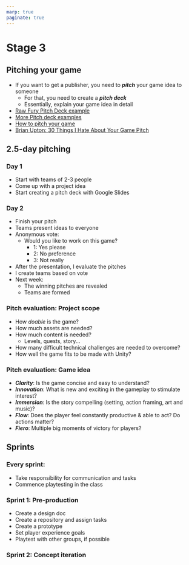 ```yaml
---
marp: true
paginate: true
---
```

<!-- headingDivider: 3 -->
<!-- class: default -->
# Stage 3

## Pitching your game

* If you want to get a publisher, you need to ***pitch*** your game idea to someone
  * For that, you need to create a ***pitch deck***
  * Essentially, explain your game idea in detail
* [Raw Fury Pitch Deck example](https://www.slideshare.net/JohanToresson/raw-fury-pitch-deck-template)
* [More Pitch deck examples](https://www.notion.so/Pitch-Decks-f56e38c13fe6417f8379859e74367e1a)
* [How to pitch your game](https://www.tinybuild.com/how-to-pitch-your-game)
* [Brian Upton: 30 Things I Hate About Your Game Pitch](https://www.youtube.com/watch?v=4LTtr45y7P0)

## 2.5-day pitching

### Day 1
* Start with teams of 2-3 people
* Come up with a project idea
* Start creating a pitch deck with Google Slides
### Day 2
* Finish your pitch
* Teams present ideas to everyone 
* Anonymous vote: 
  * Would you like to work on this game?
    * 1: Yes please
    * 2: No preference
    * 3: Not really
* After the presentation, I evaluate the pitches 
* I create teams based on vote
* Next week:
  * The winning pitches are revealed
  * Teams are formed

### Pitch evaluation: Project scope

* How *doable* is the game?
* How much assets are needed?
* How much content is needed?
  * Levels, quests, story...
* How many difficult technical challenges are needed to overcome?
* How well the game fits to be made with Unity?

### Pitch evaluation: Game idea

* ***Clarity***: Is the game concise and easy to understand?
* ***Innovation***: What is new and exciting in the gameplay to stimulate interest?
* ***Immersion***: Is the story compelling (setting, action framing, art and music)?
* ***Flow***: Does the player feel constantly productive & able to act? Do actions matter?
* ***Fiero***: Multiple big moments of victory for players?

## Sprints
### Every sprint:
* Take responsibility for communication and tasks 
* Commence playtesting in the class

### Sprint 1: Pre-production
* Create a design doc
* Create a repository and assign tasks 
* Create a prototype
* Set player experience goals
* Playtest with other groups, if possible
### Sprint 2: Concept iteration

